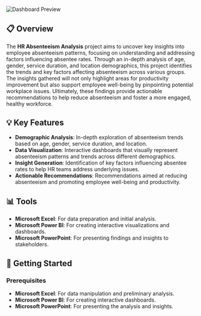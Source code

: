 ![Dashboard Preview](img.jpg)

## 📋 Overview

The **HR Absenteeism Analysis** project aims to uncover key insights into employee absenteeism patterns, focusing on understanding and addressing factors influencing absentee rates. Through an in-depth analysis of age, gender, service duration, and location demographics, this project identifies the trends and key factors affecting absenteeism across various groups. The insights gathered will not only highlight areas for productivity improvement but also support employee well-being by pinpointing potential workplace issues. Ultimately, these findings provide actionable recommendations to help reduce absenteeism and foster a more engaged, healthy workforce.

## 💡 Key Features

- **Demographic Analysis**: In-depth exploration of absenteeism trends based on age, gender, service duration, and location.
- **Data Visualization**: Interactive dashboards that visually represent absenteeism patterns and trends across different demographics.
- **Insight Generation**: Identification of key factors influencing absentee rates to help HR teams address underlying issues.
- **Actionable Recommendations**: Recommendations aimed at reducing absenteeism and promoting employee well-being and productivity.

## 📊 Tools

- **Microsoft Excel**: For data preparation and initial analysis.
- **Microsoft Power BI**: For creating interactive visualizations and dashboards.
- **Microsoft PowerPoint**: For presenting findings and insights to stakeholders.

## 🚀 Getting Started

### Prerequisites

- **Microsoft Excel**: For data manipulation and preliminary analysis.
- **Microsoft Power BI**: For creating interactive dashboards.
- **Microsoft PowerPoint**: For presenting the analysis and insights.

